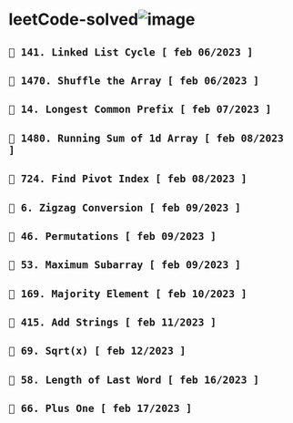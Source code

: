 # leetCode-solved![image](https://user-images.githubusercontent.com/118621709/216879167-a350210a-bc7b-4ef7-bb76-ab9d82bf3e7c.png)

## ``` 📌 141. Linked List Cycle [ feb 06/2023 ] ```

## ``` 📌 1470. Shuffle the Array [ feb 06/2023 ] ```

## ``` 📌 14. Longest Common Prefix [ feb 07/2023 ] ```

## ``` 📌 1480. Running Sum of 1d Array [ feb 08/2023 ] ```

## ``` 📌 724. Find Pivot Index [ feb 08/2023 ] ```

## ``` 📌 6. Zigzag Conversion [ feb 09/2023 ] ```

## ``` 📌 46. Permutations [ feb 09/2023 ] ```

## ``` 📌 53. Maximum Subarray [ feb 09/2023 ] ```

## ``` 📌 169. Majority Element [ feb 10/2023 ] ```

## ``` 📌 415. Add Strings [ feb 11/2023 ] ```

## ``` 📌 69. Sqrt(x) [ feb 12/2023 ] ```

## ``` 📌 58. Length of Last Word [ feb 16/2023 ] ```

## ``` 📌 66. Plus One [ feb 17/2023 ] ```




